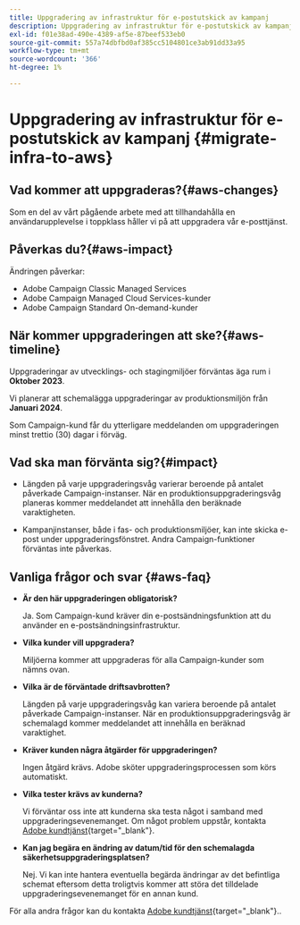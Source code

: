 ```yaml
---
title: Uppgradering av infrastruktur för e-postutskick av kampanj
description: Uppgradering av infrastruktur för e-postutskick av kampanj
exl-id: f01e38ad-490e-4389-af5e-87beef533eb0
source-git-commit: 557a74dbfbd0af385cc5104801ce3ab91dd33a95
workflow-type: tm+mt
source-wordcount: '366'
ht-degree: 1%

---
```


# Uppgradering av infrastruktur för e-postutskick av kampanj {#migrate-infra-to-aws}

## Vad kommer att uppgraderas?{#aws-changes}

Som en del av vårt pågående arbete med att tillhandahålla en användarupplevelse i toppklass håller vi på att uppgradera vår e-posttjänst.

## Påverkas du?{#aws-impact}

Ändringen påverkar:

* Adobe Campaign Classic Managed Services
* Adobe Campaign Managed Cloud Services-kunder
* Adobe Campaign Standard On-demand-kunder

## När kommer uppgraderingen att ske?{#aws-timeline}

Uppgraderingar av utvecklings- och stagingmiljöer förväntas äga rum i **Oktober 2023**.

Vi planerar att schemalägga uppgraderingar av produktionsmiljön från **Januari 2024**.

Som Campaign-kund får du ytterligare meddelanden om uppgraderingen minst trettio (30) dagar i förväg.

## Vad ska man förvänta sig?{#impact}

* Längden på varje uppgraderingsvåg varierar beroende på antalet påverkade Campaign-instanser. När en produktionsuppgraderingsvåg planeras kommer meddelandet att innehålla den beräknade varaktigheten.

* Kampanjinstanser, både i fas- och produktionsmiljöer, kan inte skicka e-post under uppgraderingsfönstret. Andra Campaign-funktioner förväntas inte påverkas.

## Vanliga frågor och svar {#aws-faq}

* **Är den här uppgraderingen obligatorisk?**

  Ja. Som Campaign-kund kräver din e-postsändningsfunktion att du använder en e-postsändningsinfrastruktur.

* **Vilka kunder vill uppgradera?**

  Miljöerna kommer att uppgraderas för alla Campaign-kunder som nämns ovan.

* **Vilka är de förväntade driftsavbrotten?**

  Längden på varje uppgraderingsvåg kan variera beroende på antalet påverkade Campaign-instanser. När en produktionsuppgraderingsvåg är schemalagd kommer meddelandet att innehålla en beräknad varaktighet.

* **Kräver kunden några åtgärder för uppgraderingen?**

  Ingen åtgärd krävs. Adobe sköter uppgraderingsprocessen som körs automatiskt.

* **Vilka tester krävs av kunderna?**

  Vi förväntar oss inte att kunderna ska testa något i samband med uppgraderingsevenemanget. Om något problem uppstår, kontakta [Adobe kundtjänst](https://experienceleague.adobe.com/?support-solution=Campaign#support){target="_blank"}.


* **Kan jag begära en ändring av datum/tid för den schemalagda säkerhetsuppgraderingsplatsen?**

  Nej. Vi kan inte hantera eventuella begärda ändringar av det befintliga schemat eftersom detta troligtvis kommer att störa det tilldelade uppgraderingsevenemanget för en annan kund.

För alla andra frågor kan du kontakta [Adobe kundtjänst](https://experienceleague.adobe.com/?support-solution=Campaign#support){target="_blank"}..
